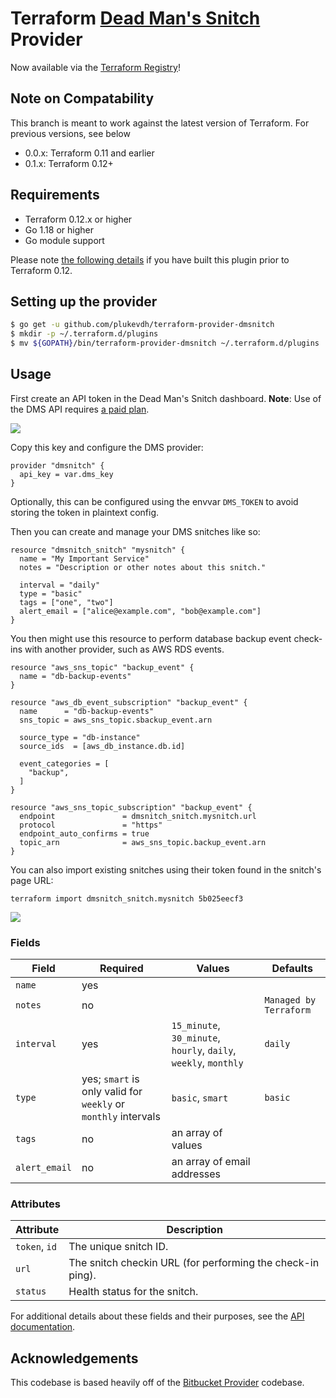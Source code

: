 # Terraform [Dead Man's Snitch](https://deadmanssnitch.com/) Provider

Now available via the [Terraform Registry](https://registry.terraform.io/providers/plukevdh/dmsnitch/latest)!

## Note on Compatability

This branch is meant to work against the latest version of Terraform. For previous versions, see below

- 0.0.x: Terraform 0.11 and earlier
- 0.1.x: Terraform 0.12+

## Requirements

- Terraform 0.12.x or higher
- Go 1.18 or higher
- Go module support

Please note [the following details](https://www.terraform.io/docs/extend/terraform-0.12-compatibility.html) if you have built this plugin prior to Terraform 0.12.

## Setting up the provider

```sh
$ go get -u github.com/plukevdh/terraform-provider-dmsnitch
$ mkdir -p ~/.terraform.d/plugins
$ mv ${GOPATH}/bin/terraform-provider-dmsnitch ~/.terraform.d/plugins
```

## Usage

First create an API token in the Dead Man's Snitch dashboard. **Note**: Use of the DMS API requires [a paid plan](https://deadmanssnitch.com/plans).

![](http://img.plukevdh.me/0M2i1K2n2T1a/Image%2525202018-08-07%252520at%2525203.45.04%252520PM.png)

Copy this key and configure the DMS provider:

```hcl
provider "dmsnitch" {
  api_key = var.dms_key
}
```

Optionally, this can be configured using the envvar `DMS_TOKEN` to avoid storing the token in plaintext config.

Then you can create and manage your DMS snitches like so:

```hcl
resource "dmsnitch_snitch" "mysnitch" {
  name = "My Important Service"
  notes = "Description or other notes about this snitch."

  interval = "daily"
  type = "basic"
  tags = ["one", "two"]
  alert_email = ["alice@example.com", "bob@example.com"]
}
```

You then might use this resource to perform database backup event check-ins with another provider, such as AWS RDS events.

```hcl
resource "aws_sns_topic" "backup_event" {
  name = "db-backup-events"
}

resource "aws_db_event_subscription" "backup_event" {
  name      = "db-backup-events"
  sns_topic = aws_sns_topic.sbackup_event.arn

  source_type = "db-instance"
  source_ids  = [aws_db_instance.db.id]

  event_categories = [
    "backup",
  ]
}

resource "aws_sns_topic_subscription" "backup_event" {
  endpoint               = dmsnitch_snitch.mysnitch.url
  protocol               = "https"
  endpoint_auto_confirms = true
  topic_arn              = aws_sns_topic.backup_event.arn
}
```

You can also import existing snitches using their token found in the snitch's page URL:

`terraform import dmsnitch_snitch.mysnitch 5b025eecf3`

![](http://img.plukevdh.me/1X2N462b0J3a/%255B5a117e75fd66875d1a7c61c65ceaaae3%255D_Image%2525202018-08-07%252520at%2525204.27.59%252520PM.png)

### Fields

| Field         | Required                                                       | Values                                                           | Defaults               |
| ------------- | -------------------------------------------------------------- | ---------------------------------------------------------------- | ---------------------- |
| `name`        | yes                                                            |                                                                  |                        |
| `notes`       | no                                                             |                                                                  | `Managed by Terraform` |
| `interval`    | yes                                                            | `15_minute`, `30_minute`, `hourly`, `daily`, `weekly`, `monthly` | `daily`                |
| `type`        | yes; `smart` is only valid for `weekly` or `monthly` intervals | `basic`, `smart`                                                 | `basic`                |
| `tags`        | no                                                             | an array of values                                               |                        |
| `alert_email` | no                                                             | an array of email addresses                                      |                        |

### Attributes

| Attribute     | Description                                                |
| ------------- | ---------------------------------------------------------- |
| `token`, `id` | The unique snitch ID.                                      |
| `url`         | The snitch checkin URL (for performing the check-in ping). |
| `status`      | Health status for the snitch.                              |

For additional details about these fields and their purposes, see the [API documentation](https://deadmanssnitch.com/docs/api/v1).

## Acknowledgements

This codebase is based heavily off of the [Bitbucket Provider](https://github.com/terraform-providers/terraform-provider-bitbucket) codebase.
